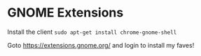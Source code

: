 # GNOME Extensions

Install the client `sudo apt-get install chrome-gnome-shell`

Goto https://extensions.gnome.org/ and login to install my faves!
